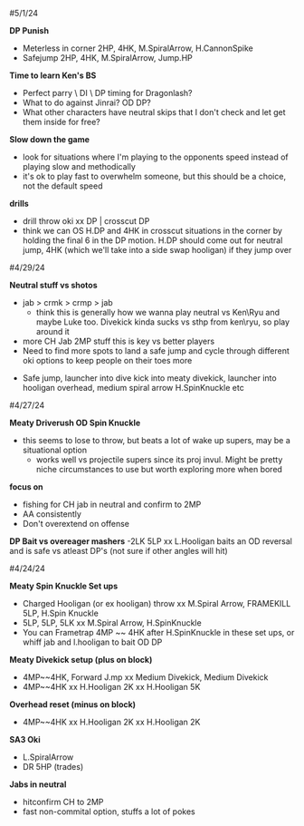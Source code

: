 #5/1/24

**DP Punish**
- Meterless in corner 2HP, 4HK, M.SpiralArrow, H.CannonSpike
- Safejump 2HP, 4HK, M.SpiralArrow, Jump.HP

**Time to learn Ken's BS**
- Perfect parry \ DI \ DP timing for Dragonlash?
- What to do against Jinrai?  OD DP?
- What other characters have neutral skips that I don't check and let get them inside for free?

**Slow down the game**
- look for situations where I'm playing to the opponents speed instead of playing slow and methodically
- it's ok to play fast to overwhelm someone, but this should be a choice, not the default speed

**drills**
- drill throw oki xx DP | crosscut DP
- think we can OS H.DP and 4HK in crosscut situations in the corner by holding the final 6 in the DP motion.  H.DP should come out for neutral jump, 4HK (which we'll take into a side swap hooligan) if they jump over

#4/29/24

**Neutral stuff vs shotos**
- jab > crmk > crmp > jab
  * think this is generally how we wanna play neutral vs Ken\Ryu and maybe Luke too.  Divekick kinda sucks vs sthp from ken\ryu, so play around it
 - more CH Jab 2MP stuff this is key vs better players
 - Need to find more spots to land a safe jump and cycle through different oki options to keep people on their toes more
  * Safe jump, launcher into dive kick into meaty divekick, launcher into hooligan overhead, medium spiral arrow H.SpinKnuckle etc

#4/27/24

**Meaty Driverush OD Spin Knuckle**
- this seems to lose to throw, but beats a lot of wake up supers, may be a situational option
  * works well vs projectile supers since its proj invul.  Might be pretty niche circumstances to use but worth exploring more when bored

**focus on**
- fishing for CH jab in neutral and confirm to 2MP 
- AA consistently
- Don't overextend on offense

**DP Bait vs overeager mashers**
  -2LK 5LP xx L.Hooligan baits an OD reversal and is safe vs atleast DP's (not sure if other angles will hit)

#4/24/24

**Meaty Spin Knuckle Set ups**
- Charged Hooligan (or ex hooligan) throw xx M.Spiral Arrow, FRAMEKILL 5LP, H.Spin Knuckle
- 5LP, 5LP, 5LK xx M.Spiral Arrow, H.SpinKnuckle
- You can Frametrap 4MP ~~ 4HK after H.SpinKnuckle in these set ups, or whiff jab and l.hooligan to bait OD DP

**Meaty Divekick setup (plus on block)**
- 4MP~~4HK, Forward J.mp xx Medium Divekick, Medium Divekick
- 4MP~~4HK xx H.Hooligan 2K xx H.Hooligan 5K

**Overhead reset (minus on block)**
- 4MP~~4HK xx H.Hooligan 2K xx H.Hooligan 2K

**SA3 Oki**
- L.SpiralArrow
- DR 5HP (trades)

**Jabs in neutral**
- hitconfirm CH to 2MP
- fast non-commital option, stuffs a lot of pokes
